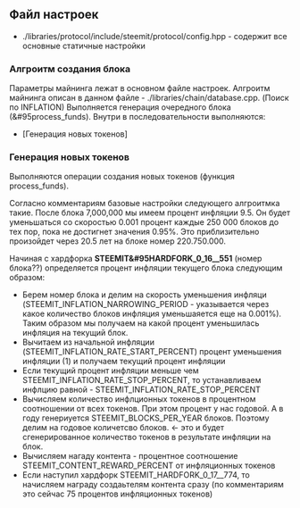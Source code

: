 ## Файл настроек
* ./libraries/protocol/include/steemit/protocol/config.hpp - содержит все основные статичные настройки
### Алгроитм создания блока
Параметры майнинга лежат в основном файле настроек. Алгроитм майнинга описан в данном файле - ./libraries/chain/database.cpp. (Поиск по INFLATION)
Выполняется генерация очередного блока (&#95process_funds).  Внутри в последовательности выполняются:
* [Генерация новых токенов]
### Генерация новых токенов
Выполняются операции создания новых токенов (функция process_funds). 

Согласно комментариям базовые настройки следующего алгроитмка такие. После блока 7,000,000 мы имеем процент инфляции 9.5. Он будет уменьшаться со скоростью 0.001 процент каждые 250 000 блоков до тех пор, пока не достигнет значения 0.95%. Это приблизительно произойдет через 20.5 лет на блоке номер 220.750.000.

Начиная с хардфорка __STEEMIT&#95HARDFORK_0_16__551__ (номер блока??) определяется процент инфляции текущего блока следующим образом:
* Берем номер блока и делим на скорость уменьшения инфляци (STEEMIT_INFLATION_NARROWING_PERIOD - указывается через какое количество блоков инфляция уменьшаяется еще на 0.001%). Таким образом мы получаем на какой процент уменьшилась инфляция на текущий блок.
* Вычитаем из начальной инфляции (STEEMIT_INFLATION_RATE_START_PERCENT) процент уменьшения инфляции (1) и получаем текущий процент инфляции
* Если текущий процент инфляции меньше чем STEEMIT_INFLATION_RATE_STOP_PERCENT, то устанавливаем инфлцию равной - STEEMIT_INFLATION_RATE_STOP_PERCENT
* Вычисляем количество инфлционных токенов в процентном соотношении от всех токенов. При этом процент у нас годовой. А в году генериуется STEEMIT_BLOCKS_PER_YEAR блоков. Поэтому делим на годовое количетсво блоков. <- это и будет сгенерированное количество токенов в результате инфляции на блок.
* Вычисляем нагаду контента - процентное соотношение STEEMIT_CONTENT_REWARD_PERCENT от инфляционных токенов 
* Если наступил хардфорк STEEMIT_HARDFORK_0_17__774, то начисляем награду создаьтелям контента сразу (по комментариям это сейчас 75 процентов инфляционных токенов)

